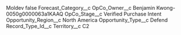 <?xml version="1.0" encoding="UTF-8"?>
<CustomMetadata xmlns="http://soap.sforce.com/2006/04/metadata" xmlns:xsi="http://www.w3.org/2001/XMLSchema-instance" xmlns:xsd="http://www.w3.org/2001/XMLSchema">
    <label>Moldev</label>
    <protected>false</protected>
    <values>
        <field>Forecast_Category__c</field>
        <value xsi:nil="true"/>
    </values>
    <values>
        <field>OpCo_Owner__c</field>
        <value xsi:type="xsd:string">Benjamin Kwong-0050g0000063a1KAAQ</value>
    </values>
    <values>
        <field>OpCo_Stage__c</field>
        <value xsi:type="xsd:string">Verified Purchase Intent</value>
    </values>
    <values>
        <field>Opportunity_Region__c</field>
        <value xsi:type="xsd:string">North America</value>
    </values>
    <values>
        <field>Opportunity_Type__c</field>
        <value xsi:type="xsd:string">Defend</value>
    </values>
    <values>
        <field>Record_Type_Id__c</field>
        <value xsi:nil="true"/>
    </values>
    <values>
        <field>Territory__c</field>
        <value xsi:type="xsd:string">C2</value>
    </values>
</CustomMetadata>
